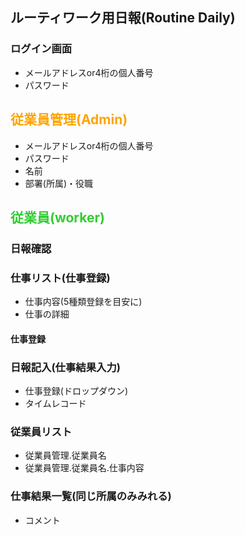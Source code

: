 ## ルーティワーク用日報(Routine Daily)
### ログイン画面
- メールアドレスor4桁の個人番号
- パスワード

## <font color="Orange">従業員管理(Admin)</font>
- メールアドレスor4桁の個人番号
- パスワード
- 名前
- 部署(所属)・役職

## <font color="LimeGreen">従業員(worker)</font>
### 日報確認


### 仕事リスト(仕事登録)
- 仕事内容(5種類登録を目安に)
- 仕事の詳細
#### 仕事登録

### 日報記入(仕事結果入力)
- 仕事登録(ドロップダウン)
- タイムレコード

### 従業員リスト
- 従業員管理.従業員名
- 従業員管理.従業員名.仕事内容

### 仕事結果一覧(同じ所属のみみれる)
- コメント
